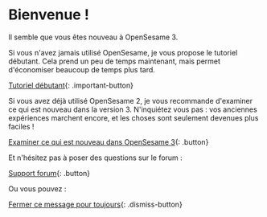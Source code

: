 # Bienvenue !

Il semble que vous êtes nouveau à OpenSesame 3.

Si vous n'avez jamais utilisé OpenSesame, je vous propose le tutoriel débutant. Cela prend un peu de temps maintenant, mais permet d'économiser beaucoup de temps plus tard.

[Tutoriel débutant](new:http://osdoc.cogsci.nl/3.2/tutorials/beginner){: .important-button}

Si vous avez déjà utilisé OpenSesame 2, je vous recommande d'examiner ce qui est nouveau dans la version 3. N'inquiétez vous pas : vos anciennes expériences marchent encore, et les choses sont seulement devenues plus faciles !


[Examiner ce qui est nouveau dans OpenSesame 3](new:http://osdoc.cogsci.nl/3.2/important-changes-3/){: .button}

Et n'hésitez pas à poser des questions sur le forum :

[Support forum](new:http://forum.cogsci.nl/){: .button}

Ou vous pouvez :

[Fermer ce message pour toujours](opensesame://event.os3n_dismiss_startup){: .dismiss-button}
